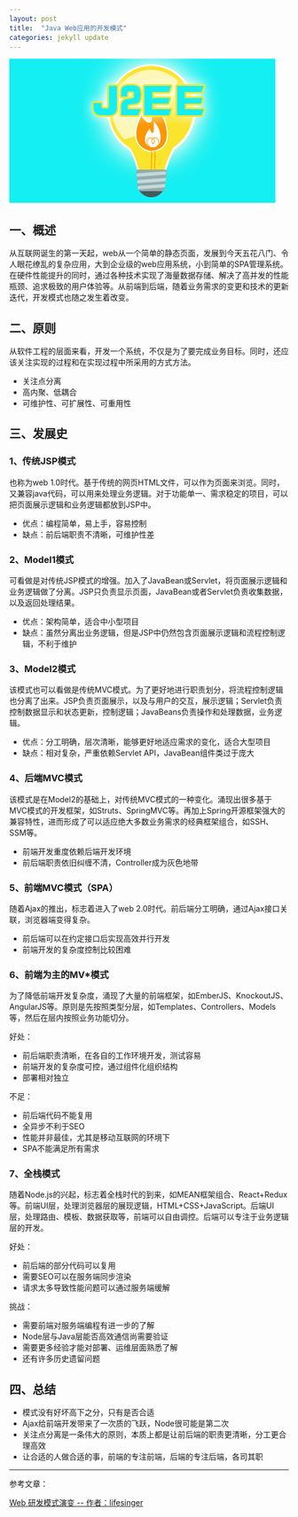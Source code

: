 ```yaml
---
layout: post
title:  "Java Web应用的开发模式"
categories: jekyll update
---
```


![](https://github.com/gefenghua/MarkdownPictures/raw/master/j2ee_icon.jpg)

## 一、概述

从互联网诞生的第一天起，web从一个简单的静态页面，发展到今天五花八门、令人眼花缭乱的复杂应用，大到企业级的web应用系统，小到简单的SPA管理系统。在硬件性能提升的同时，通过各种技术实现了海量数据存储、解决了高并发的性能瓶颈、追求极致的用户体验等。从前端到后端，随着业务需求的变更和技术的更新迭代，开发模式也随之发生着改变。

## 二、原则

从软件工程的层面来看，开发一个系统，不仅是为了要完成业务目标。同时，还应该关注实现的过程和在实现过程中所采用的方式方法。

* 关注点分离
* 高内聚、低耦合
* 可维护性、可扩展性、可重用性

## 三、发展史

### 1、传统JSP模式
也称为web 1.0时代。基于传统的网页HTML文件，可以作为页面来浏览。同时，又兼容java代码，可以用来处理业务逻辑。对于功能单一、需求稳定的项目，可以把页面展示逻辑和业务逻辑都放到JSP中。

* 优点：编程简单，易上手，容易控制
* 缺点：前后端职责不清晰，可维护性差

### 2、Model1模式
可看做是对传统JSP模式的增强。加入了JavaBean或Servlet，将页面展示逻辑和业务逻辑做了分离。JSP只负责显示页面，JavaBean或者Servlet负责收集数据，以及返回处理结果。

* 优点：架构简单，适合中小型项目
* 缺点：虽然分离出业务逻辑，但是JSP中仍然包含页面展示逻辑和流程控制逻辑，不利于维护

### 3、Model2模式
该模式也可以看做是传统MVC模式。为了更好地进行职责划分，将流程控制逻辑也分离了出来。JSP负责页面展示，以及与用户的交互，展示逻辑；Servlet负责控制数据显示和状态更新，控制逻辑；JavaBeans负责操作和处理数据，业务逻辑。

* 优点：分工明确，层次清晰，能够更好地适应需求的变化，适合大型项目
* 缺点：相对复杂，严重依赖Servlet API，JavaBean组件类过于庞大

### 4、后端MVC模式
该模式是在Model2的基础上，对传统MVC模式的一种变化。涌现出很多基于MVC模式的开发框架，如Struts、SpringMVC等。再加上Spring开源框架强大的兼容特性，进而形成了可以适应绝大多数业务需求的经典框架组合，如SSH、SSM等。

* 前端开发重度依赖后端开发环境
* 前后端职责依旧纠缠不清，Controller成为灰色地带

### 5、前端MVC模式（SPA）
随着Ajax的推出，标志着进入了web 2.0时代。前后端分工明确，通过Ajax接口关联，浏览器端变得复杂。

* 前后端可以在约定接口后实现高效并行开发
* 前端开发的复杂度控制比较困难

### 6、前端为主的MV*模式
为了降低前端开发复杂度，涌现了大量的前端框架，如EmberJS、KnockoutJS、AngularJS等。原则是先按照类型分层，如Templates、Controllers、Models等，然后在层内按照业务功能切分。

好处：

* 前后端职责清晰，在各自的工作环境开发，测试容易
* 前端开发的复杂度可控，通过组件化组织结构
* 部署相对独立

不足：

* 前后端代码不能复用
* 全异步不利于SEO
* 性能并非最佳，尤其是移动互联网的环境下
* SPA不能满足所有需求

### 7、全栈模式
随着Node.js的兴起，标志着全栈时代的到来，如MEAN框架组合、React+Redux等。前端UI层，处理浏览器层的展现逻辑，HTML+CSS+JavaScript。后端UI层，处理路由、模板、数据获取等，前端可以自由调控。后端可以专注于业务逻辑层的开发。

好处：

* 前后端的部分代码可以复用
* 需要SEO可以在服务端同步渲染
* 请求太多导致性能问题可以通过服务端缓解

挑战：

* 需要前端对服务端编程有进一步的了解
* Node层与Java层能否高效通信尚需要验证
* 需要更多经验才能对部署、运维层面熟悉了解
* 还有许多历史遗留问题

## 四、总结

* 模式没有好坏高下之分，只有是否合适
* Ajax给前端开发带来了一次质的飞跃，Node很可能是第二次
* 关注点分离是一条伟大的原则，本质上都是让前后端的职责更清晰，分工更合理高效
* 让合适的人做合适的事，前端的专注前端，后端的专注后端，各司其职

---

参考文章：

[Web 研发模式演变 -- 作者：lifesinger](https://github.com/lifesinger/blog/issues/184)
